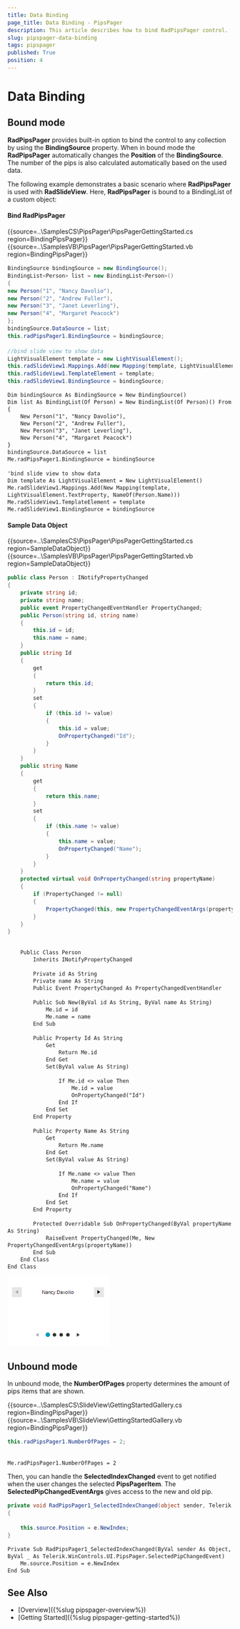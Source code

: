 ```yaml
---
title: Data Binding
page_title: Data Binding - PipsPager
description: This article describes how to bind RadPipsPager control.
slug: pipspager-data-binding
tags: pipspager
published: True
position: 4
---
```


# Data Binding

## Bound mode

**RadPipsPager** provides built-in option to bind the control to any collection by using the **BindingSource** property. When in bound mode the **RadPipsPager** automatically changes the **Position** of the **BindingSource**. The number of the pips is also calculated automatically based on the used data.

The following example demonstrates a basic scenario where **RadPipsPager** is used with **RadSlideView**. Here, **RadPipsPager** is bound to a BindingList<T> of a custom object:

#### Bind RadPipsPager

{{source=..\SamplesCS\PipsPager\PipsPagerGettingStarted.cs region=BindingPipsPager}} 
{{source=..\SamplesVB\PipsPager\PipsPagerGettingStarted.vb region=BindingPipsPager}}

````C#
BindingSource bindingSource = new BindingSource();
BindingList<Person> list = new BindingList<Person>()
{
new Person("1", "Nancy Davolio"),
new Person("2", "Andrew Fuller"),
new Person("3", "Janet Leverling"),
new Person("4", "Margaret Peacock")
};
bindingSource.DataSource = list;
this.radPipsPager1.BindingSource = bindingSource;

//bind slide view to show data
LightVisualElement template = new LightVisualElement();
this.radSlideView1.Mappings.Add(new Mapping(template, LightVisualElement.TextProperty, nameof(Person.Name)));
this.radSlideView1.TemplateElement = template;
this.radSlideView1.BindingSource = bindingSource;

````
````VB.NET
Dim bindingSource As BindingSource = New BindingSource()
Dim list As BindingList(Of Person) = New BindingList(Of Person)() From {
    New Person("1", "Nancy Davolio"),
    New Person("2", "Andrew Fuller"),
    New Person("3", "Janet Leverling"),
    New Person("4", "Margaret Peacock")
}
bindingSource.DataSource = list
Me.radPipsPager1.BindingSource = bindingSource

'bind slide view to show data
Dim template As LightVisualElement = New LightVisualElement()
Me.radSlideView1.Mappings.Add(New Mapping(template, LightVisualElement.TextProperty, NameOf(Person.Name)))
Me.radSlideView1.TemplateElement = template
Me.radSlideView1.BindingSource = bindingSource

```` 

#### Sample Data Object

{{source=..\SamplesCS\PipsPager\PipsPagerGettingStarted.cs region=SampleDataObject}} 
{{source=..\SamplesVB\PipsPager\PipsPagerGettingStarted.vb region=SampleDataObject}}

````C#
public class Person : INotifyPropertyChanged
{
    private string id;
    private string name;
    public event PropertyChangedEventHandler PropertyChanged;
    public Person(string id, string name)
    {
        this.id = id;
        this.name = name;
    }
    public string Id
    {
        get
        {
            return this.id;
        }
        set
        {
            if (this.id != value)
            {
                this.id = value;
                OnPropertyChanged("Id");
            }
        }
    }
    public string Name
    {
        get
        {
            return this.name;
        }
        set
        {
            if (this.name != value)
            {
                this.name = value;
                OnPropertyChanged("Name");
            }
        }
    }
    protected virtual void OnPropertyChanged(string propertyName)
    {
        if (PropertyChanged != null)
        {
            PropertyChanged(this, new PropertyChangedEventArgs(propertyName));
        }
    }
}

````
````VB.NET

    Public Class Person
        Inherits INotifyPropertyChanged

        Private id As String
        Private name As String
        Public Event PropertyChanged As PropertyChangedEventHandler

        Public Sub New(ByVal id As String, ByVal name As String)
            Me.id = id
            Me.name = name
        End Sub

        Public Property Id As String
            Get
                Return Me.id
            End Get
            Set(ByVal value As String)

                If Me.id <> value Then
                    Me.id = value
                    OnPropertyChanged("Id")
                End If
            End Set
        End Property

        Public Property Name As String
            Get
                Return Me.name
            End Get
            Set(ByVal value As String)

                If Me.name <> value Then
                    Me.name = value
                    OnPropertyChanged("Name")
                End If
            End Set
        End Property

        Protected Overridable Sub OnPropertyChanged(ByVal propertyName As String)
            RaiseEvent PropertyChanged(Me, New PropertyChangedEventArgs(propertyName))
        End Sub
    End Class
End Class

```` 

![WinForms RadPipsPager Bounding](images/pipspager-data-binding.png)

## Unbound mode

In unbound mode, the **NumberOfPages** property determines the amount of pips items that are shown. 

{{source=..\SamplesCS\SlideView\GettingStartedGallery.cs region=BindingPipsPager}} 
{{source=..\SamplesVB\SlideView\GettingStartedGallery.vb region=BindingPipsPager}}

````C#
this.radPipsPager1.NumberOfPages = 2;
        
````
````VB.NET
Me.radPipsPager1.NumberOfPages = 2

```` 

Then, you can handle the **SelectedIndexChanged** event to get notified when the user changes the selected **PipsPagerItem**. The **SelectedPipChangedEventArgs** gives access to the new and old pip.

````C#
private void RadPipsPager1_SelectedIndexChanged(object sender, Telerik.WinControls.UI.PipsPager.SelectedPipChangedEvent
{

    this.source.Position = e.NewIndex;
}     

````
````VB.NET
Private Sub RadPipsPager1_SelectedIndexChanged(ByVal sender As Object, ByVal _ As Telerik.WinControls.UI.PipsPager.SelectedPipChangedEvent)
    Me.source.Position = e.NewIndex
End Sub

```` 


## See Also
* [Overview]({%slug pipspager-overview%}) 
* [Getting Started]({%slug pipspager-getting-started%}) 
